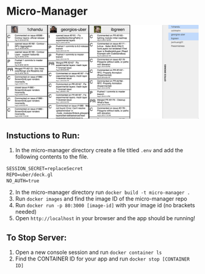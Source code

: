 # Micro-Manager

![Micro-Manager](https://raw.githubusercontent.com/bakenator/micro-manager/master/public/example.png)

## Instuctions to Run:

1. In the micro-manager directory create a file titled `.env` and add the following contents to the file.

```
SESSION_SECRET=replaceSecret
REPO=uber/deck.gl
NO_AUTH=true
```

2. In the micro-manager directory run `docker build -t micro-manager .`
3. Run `docker images` and find the image ID of the micro-manager repo
4. Run `docker run -p 80:3000 [image-id]` with your image id (no brackets needed)
5. Open `http://localhost` in your browser and the app should be running!


## To Stop Server:

1. Open a new console session and run `docker container ls`
2. Find the CONTAINER ID for your app and run `docker stop [CONTAINER ID]`
